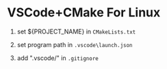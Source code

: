 # VSCode+CMake For Linux

1. set ${PROJECT_NAME} in `CMakeLists.txt`

2. set program path in `.vscode\launch.json`

3. add ".vscode/" in `.gitignore`


